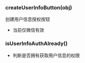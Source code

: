 ### **createUserInfoButton(obj)**
创建用户信息授权按钮
* 当前仅微信有效

### **isUserInfoAuthAlready()**
- 判断是否拥有获取用户信息的权限
